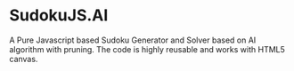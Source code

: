 # SudokuJS.AI
A Pure Javascript based Sudoku Generator and Solver based on AI algorithm with pruning. The code is highly reusable and works with HTML5 canvas.

